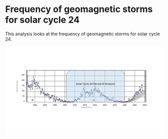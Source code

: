 # Frequency of geomagnetic storms for solar cycle 24
This analysis looks at the frequency of geomagnetic storms for solar cycle 24.

![Solar Cycle 24](https://github.com/sunnysidedenver/swpc_sc24/blob/main/Ref%201.png) 
